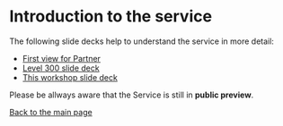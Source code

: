 # Introduction to the service

The following slide decks help to understand the service in more detail:

- [First view for Partner](1_intro\WindowsVirtualDesktop-Partner-Presentation.pptx)
- [Level 300 slide deck](1_intro\WindowsVirtualDesktop-L300.pptx)
- [This workshop slide deck](1_intro\WindowsVirtualDesktop-Hands-On.pptx)

Please be allways aware that the Service is still in __public preview__.

[Back to the main page](../readme.md)